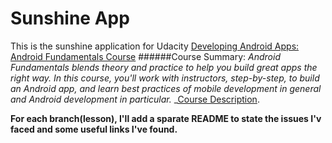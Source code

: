 # Sunshine App
This is the sunshine application for Udacity [Developing Android Apps: Android Fundamentals Course](https://www.udacity.com/course/developing-android-apps--ud853)
######Course Summary: _Android Fundamentals blends theory and practice to help you build great apps the right way. In this course, you'll work with instructors, step-by-step, to build an Android app, and learn best practices of mobile development in general and Android development in particular._  _[Course Description](https://www.udacity.com/course/developing-android-apps--ud853ar).

__For each branch(lesson), I'll add a sparate README to state the issues I'v faced and some useful links I've found.__